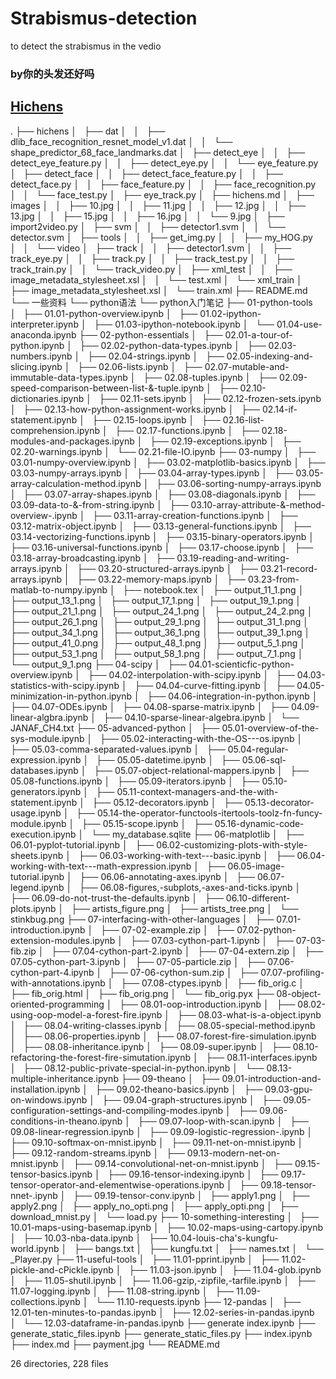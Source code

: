 ﻿# Strabismus-detection

to detect the strabismus in the vedio


### by你的头发还好吗

## [Hichens](https://github.com/hehichens/Strabismus-detection/tree/master/hichens)
.
├── hichens
│   ├── dat
│   │   ├── dlib_face_recognition_resnet_model_v1.dat
│   │   └── shape_predictor_68_face_landmarks.dat
│   ├── detect_eye
│   │   ├── detect_eye_feature.py
│   │   ├── detect_eye.py
│   │   └── eye_feature.py
│   ├── detect_face
│   │   ├── detect_face_feature.py
│   │   ├── detect_face.py
│   │   ├── face_feature.py
│   │   ├── face_recognition.py
│   │   └── face_test.py
│   ├── eye_track.py
│   ├── hichens.md
│   ├── images
│   │   ├── 10.jpg
│   │   ├── 11.jpg
│   │   ├── 12.jpg
│   │   ├── 13.jpg
│   │   ├── 15.jpg
│   │   ├── 16.jpg
│   │   └── 9.jpg
│   ├── import2video.py
│   ├── svm
│   │   ├── detector1.svm
│   │   └── detector.svm
│   ├── tools
│   │   ├── get_img.py
│   │   ├── my_HOG.py
│   │   └── video
│   ├── track
│   │   ├── detector1.svm
│   │   ├── track_eye.py
│   │   ├── track.py
│   │   ├── track_test.py
│   │   ├── track_train.py
│   │   └── track_video.py
│   ├── xml_test
│   │   ├── image_metadata_stylesheet.xsl
│   │   └── test.xml
│   └── xml_train
│       ├── image_metadata_stylesheet.xsl
│       └── train.xml
├── README.md
└── 一些资料
    └── python语法
        └── python入门笔记
            ├── 01-python-tools
            │   ├── 01.01-python-overview.ipynb
            │   ├── 01.02-ipython-interpreter.ipynb
            │   ├── 01.03-ipython-notebook.ipynb
            │   └── 01.04-use-anaconda.ipynb
            ├── 02-python-essentials
            │   ├── 02.01-a-tour-of-python.ipynb
            │   ├── 02.02-python-data-types.ipynb
            │   ├── 02.03-numbers.ipynb
            │   ├── 02.04-strings.ipynb
            │   ├── 02.05-indexing-and-slicing.ipynb
            │   ├── 02.06-lists.ipynb
            │   ├── 02.07-mutable-and-immutable-data-types.ipynb
            │   ├── 02.08-tuples.ipynb
            │   ├── 02.09-speed-comparison-between-list-&-tuple.ipynb
            │   ├── 02.10-dictionaries.ipynb
            │   ├── 02.11-sets.ipynb
            │   ├── 02.12-frozen-sets.ipynb
            │   ├── 02.13-how-python-assignment-works.ipynb
            │   ├── 02.14-if-statement.ipynb
            │   ├── 02.15-loops.ipynb
            │   ├── 02.16-list-comprehension.ipynb
            │   ├── 02.17-functions.ipynb
            │   ├── 02.18-modules-and-packages.ipynb
            │   ├── 02.19-exceptions.ipynb
            │   ├── 02.20-warnings.ipynb
            │   └── 02.21-file-IO.ipynb
            ├── 03-numpy
            │   ├── 03.01-numpy-overview.ipynb
            │   ├── 03.02-matplotlib-basics.ipynb
            │   ├── 03.03-numpy-arrays.ipynb
            │   ├── 03.04-array-types.ipynb
            │   ├── 03.05-array-calculation-method.ipynb
            │   ├── 03.06-sorting-numpy-arrays.ipynb
            │   ├── 03.07-array-shapes.ipynb
            │   ├── 03.08-diagonals.ipynb
            │   ├── 03.09-data-to-&-from-string.ipynb
            │   ├── 03.10-array-attribute-&-method-overview-.ipynb
            │   ├── 03.11-array-creation-functions.ipynb
            │   ├── 03.12-matrix-object.ipynb
            │   ├── 03.13-general-functions.ipynb
            │   ├── 03.14-vectorizing-functions.ipynb
            │   ├── 03.15-binary-operators.ipynb
            │   ├── 03.16-universal-functions.ipynb
            │   ├── 03.17-choose.ipynb
            │   ├── 03.18-array-broadcasting.ipynb
            │   ├── 03.19-reading-and-writing-arrays.ipynb
            │   ├── 03.20-structured-arrays.ipynb
            │   ├── 03.21-record-arrays.ipynb
            │   ├── 03.22-memory-maps.ipynb
            │   ├── 03.23-from-matlab-to-numpy.ipynb
            │   ├── notebook.tex
            │   ├── output_11_1.png
            │   ├── output_13_1.png
            │   ├── output_17_1.png
            │   ├── output_19_1.png
            │   ├── output_21_1.png
            │   ├── output_24_1.png
            │   ├── output_24_2.png
            │   ├── output_26_1.png
            │   ├── output_29_1.png
            │   ├── output_31_1.png
            │   ├── output_34_1.png
            │   ├── output_36_1.png
            │   ├── output_39_1.png
            │   ├── output_41_0.png
            │   ├── output_48_1.png
            │   ├── output_5_1.png
            │   ├── output_53_1.png
            │   ├── output_58_1.png
            │   ├── output_7_1.png
            │   └── output_9_1.png
            ├── 04-scipy
            │   ├── 04.01-scienticfic-python-overview.ipynb
            │   ├── 04.02-interpolation-with-scipy.ipynb
            │   ├── 04.03-statistics-with-scipy.ipynb
            │   ├── 04.04-curve-fitting.ipynb
            │   ├── 04.05-minimization-in-python.ipynb
            │   ├── 04.06-integration-in-python.ipynb
            │   ├── 04.07-ODEs.ipynb
            │   ├── 04.08-sparse-matrix.ipynb
            │   ├── 04.09-linear-algbra.ipynb
            │   ├── 04.10-sparse-linear-algebra.ipynb
            │   └── JANAF_CH4.txt
            ├── 05-advanced-python
            │   ├── 05.01-overview-of-the-sys-module.ipynb
            │   ├── 05.02-interacting-with-the-OS---os.ipynb
            │   ├── 05.03-comma-separated-values.ipynb
            │   ├── 05.04-regular-expression.ipynb
            │   ├── 05.05-datetime.ipynb
            │   ├── 05.06-sql-databases.ipynb
            │   ├── 05.07-object-relational-mappers.ipynb
            │   ├── 05.08-functions.ipynb
            │   ├── 05.09-iterators.ipynb
            │   ├── 05.10-generators.ipynb
            │   ├── 05.11-context-managers-and-the-with-statement.ipynb
            │   ├── 05.12-decorators.ipynb
            │   ├── 05.13-decorator-usage.ipynb
            │   ├── 05.14-the-operator-functools-itertools-toolz-fn-funcy-module.ipynb
            │   ├── 05.15-scope.ipynb
            │   ├── 05.16-dynamic-code-execution.ipynb
            │   └── my_database.sqlite
            ├── 06-matplotlib
            │   ├── 06.01-pyplot-tutorial.ipynb
            │   ├── 06.02-customizing-plots-with-style-sheets.ipynb
            │   ├── 06.03-working-with-text---basic.ipynb
            │   ├── 06.04-working-with-text---math-expression.ipynb
            │   ├── 06.05-image-tutorial.ipynb
            │   ├── 06.06-annotating-axes.ipynb
            │   ├── 06.07-legend.ipynb
            │   ├── 06.08-figures,-subplots,-axes-and-ticks.ipynb
            │   ├── 06.09-do-not-trust-the-defaults.ipynb
            │   ├── 06.10-different-plots.ipynb
            │   ├── artists_figure.png
            │   ├── artists_tree.png
            │   └── stinkbug.png
            ├── 07-interfacing-with-other-languages
            │   ├── 07.01-introduction.ipynb
            │   ├── 07-02-example.zip
            │   ├── 07.02-python-extension-modules.ipynb
            │   ├── 07.03-cython-part-1.ipynb
            │   ├── 07-03-fib.zip
            │   ├── 07.04-cython-part-2.ipynb
            │   ├── 07-04-extern.zip
            │   ├── 07.05-cython-part-3.ipynb
            │   ├── 07-05-particle.zip
            │   ├── 07.06-cython-part-4.ipynb
            │   ├── 07-06-cython-sum.zip
            │   ├── 07.07-profiling-with-annotations.ipynb
            │   ├── 07.08-ctypes.ipynb
            │   ├── fib_orig.c
            │   ├── fib_orig.html
            │   ├── fib_orig.png
            │   └── fib_orig.pyx
            ├── 08-object-oriented-programming
            │   ├── 08.01-oop-introduction.ipynb
            │   ├── 08.02-using-oop-model-a-forest-fire.ipynb
            │   ├── 08.03-what-is-a-object.ipynb
            │   ├── 08.04-writing-classes.ipynb
            │   ├── 08.05-special-method.ipynb
            │   ├── 08.06-properties.ipynb
            │   ├── 08.07-forest-fire-simulation.ipynb
            │   ├── 08.08-inheritance.ipynb
            │   ├── 08.09-super.ipynb
            │   ├── 08.10-refactoring-the-forest-fire-simutation.ipynb
            │   ├── 08.11-interfaces.ipynb
            │   ├── 08.12-public-private-special-in-python.ipynb
            │   └── 08.13-multiple-inheritance.ipynb
            ├── 09-theano
            │   ├── 09.01-introduction-and-installation.ipynb
            │   ├── 09.02-theano-basics.ipynb
            │   ├── 09.03-gpu-on-windows.ipynb
            │   ├── 09.04-graph-structures.ipynb
            │   ├── 09.05-configuration-settings-and-compiling-modes.ipynb
            │   ├── 09.06-conditions-in-theano.ipynb
            │   ├── 09.07-loop-with-scan.ipynb
            │   ├── 09.08-linear-regression.ipynb
            │   ├── 09.09-logistic-regression-.ipynb
            │   ├── 09.10-softmax-on-mnist.ipynb
            │   ├── 09.11-net-on-mnist.ipynb
            │   ├── 09.12-random-streams.ipynb
            │   ├── 09.13-modern-net-on-mnist.ipynb
            │   ├── 09.14-convolutional-net-on-mnist.ipynb
            │   ├── 09.15-tensor-basics.ipynb
            │   ├── 09.16-tensor-indexing.ipynb
            │   ├── 09.17-tensor-operator-and-elementwise-operations.ipynb
            │   ├── 09.18-tensor-nnet-.ipynb
            │   ├── 09.19-tensor-conv.ipynb
            │   ├── apply1.png
            │   ├── apply2.png
            │   ├── apply_no_opti.png
            │   ├── apply_opti.png
            │   ├── download_mnist.py
            │   └── load.py
            ├── 10-something-interesting
            │   ├── 10.01-maps-using-basemap.ipynb
            │   ├── 10.02-maps-using-cartopy.ipynb
            │   ├── 10.03-nba-data.ipynb
            │   ├── 10.04-louis-cha's-kungfu-world.ipynb
            │   ├── bangs.txt
            │   ├── kungfu.txt
            │   ├── names.txt
            │   └── _Player.py
            ├── 11-useful-tools
            │   ├── 11.01-pprint.ipynb
            │   ├── 11.02-pickle-and-cPickle.ipynb
            │   ├── 11.03-json.ipynb
            │   ├── 11.04-glob.ipynb
            │   ├── 11.05-shutil.ipynb
            │   ├── 11.06-gzip,-zipfile,-tarfile.ipynb
            │   ├── 11.07-logging.ipynb
            │   ├── 11.08-string.ipynb
            │   ├── 11.09-collections.ipynb
            │   └── 11.10-requests.ipynb
            ├── 12-pandas
            │   ├── 12.01-ten-minutes-to-pandas.ipynb
            │   ├── 12.02-series-in-pandas.ipynb
            │   └── 12.03-dataframe-in-pandas.ipynb
            ├── generate index.ipynb
            ├── generate_static_files.ipynb
            ├── generate_static_files.py
            ├── index.ipynb
            ├── index.md
            ├── payment.jpg
            └── README.md

26 directories, 228 files
